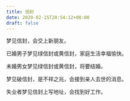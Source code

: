 ```yaml
---
title: 信封
date: 2020-02-15T20:54:12+08:00
draft: false
---
```


梦见信封，会交上新朋友。

已婚男子梦见绿信封或黄信封，家庭生活幸福愉快。

未婚男女梦见绿信封或黄信封，将要结婚。

梦见破信封，是不祥之兆，会接到亲人去世的消息。

失业者梦见信封上写地址，会找到好工作。